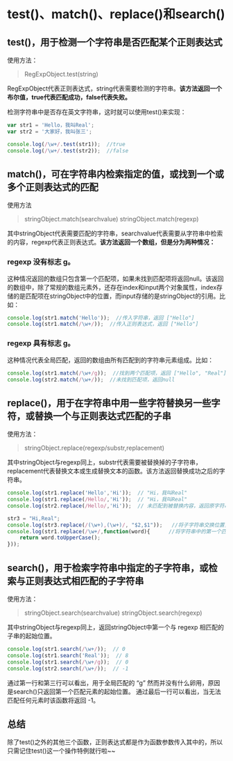 # test()、match()、replace()和search()

## test()，用于检测一个字符串是否匹配某个正则表达式

使用方法：

> RegExpObject.test(string)

RegExpObject代表正则表达式，string代表需要检测的字符串。**该方法返回一个布尔值，true代表匹配成功，false代表失败。**

检测字符串中是否存在英文字符串，这时就可以使用test()来实现：

```js
var str1 = 'Hello，我叫Real';
var str2 = '大家好，我叫张三';

console.log(/\w+/.test(str1));  //true
console.log(/\w+/.test(str2));  //false

```

## match()，可在字符串内检索指定的值，或找到一个或多个正则表达式的匹配

使用方法

> stringObject.match(searchvalue)
> stringObject.match(regexp)

其中stringObject代表需要匹配的字符串，searchvalue代表需要从字符串中检索的内容，regexp代表正则表达式。**该方法返回一个数组，但是分为两种情况：**

### regexp 没有标志 g。

这种情况返回的数组只包含第一个匹配项，如果未找到匹配项将返回null。该返回的数组中，除了常规的数组元素外，还存在index和input两个对象属性，index存储的是匹配项在stringObject中的位置，而input存储的是stringObject的引用。比如：

```js
console.log(str1.match('Hello'));  //传入字符串，返回 ["Hello"]
console.log(str1.match(/\w+/));  //传入正则表达式，返回 ["Hello"]
```

### regexp 具有标志 g。

这种情况代表全局匹配，返回的数组由所有匹配到的字符串元素组成。比如：

```js
console.log(str1.match(/\w+/g));  //找到两个匹配项，返回 ["Hello", "Real"]
console.log(str2.match(/\w+/));  //未找到匹配项，返回null
```

## replace()，用于在字符串中用一些字符替换另一些字符，或替换一个与正则表达式匹配的子串

使用方法： 

> stringObject.replace(regexp/substr,replacement)

其中stringObject与regexp同上，substr代表需要被替换掉的子字符串，replacement代表替换文本或生成替换文本的函数。该方法返回替换成功之后的字符串。

```js
console.log(str1.replace('Hello','Hi'));  // "Hi，我叫Real"
console.log(str1.replace(/Hello/,'Hi'));  // "Hi，我叫Real"
console.log(str2.replace(/Hello/,'Hi'));  // 未匹配到被替换内容，返回原字符串"大家好，我叫张三"

str3 = "Hi,Real";
console.log(str3.replace(/(\w+),(\w+)/, "$2,$1"));   //将子字符串交换位置，返回"Real,Hi"
console.log(str1.replace(/\w+/,function(word){      //将字符串中的第一个匹配元素改为大写，返回字符串"HELLO，我叫Real"
    return word.toUpperCase();
}));
```

## search()，用于检索字符串中指定的子字符串，或检索与正则表达式相匹配的子字符串

使用方法：

> stringObject.search(searchvalue)
> stringObject.search(regexp)

其中stringObject与regexp同上，返回stringObject中第一个与 regexp 相匹配的子串的起始位置。

```js
console.log(str1.search(/\w+/));  // 0
console.log(str1.search('Real'));  // 8
console.log(str1.search(/\w+/g));  // 0
console.log(str2.search(/\w+/));  // -1
```

通过第一行和第三行可以看出，用于全局匹配的 “g” 然而并没有什么卵用，原因是search()只返回第一个匹配元素的起始位置。
通过最后一行可以看出，当无法匹配任何元素时该函数将返回 -1。

## 总结

除了test()之外的其他三个函数，正则表达式都是作为函数参数传入其中的，所以只需记住test()这一个操作特例就行啦~~
